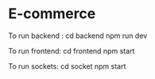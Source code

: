 # E-commerce
To run backend : 
  cd backend
  npm run dev
  
To run frontend:
  cd frontend
  npm start

To run sockets:
 cd socket
 npm start
  
